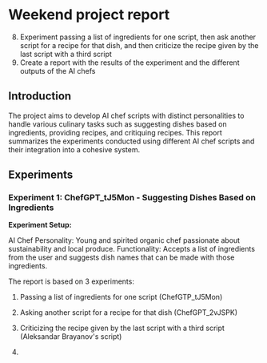 # Weekend project report

8. Experiment passing a list of ingredients for one script, then ask another script for a recipe for that dish, and then criticize the recipe given by the last script with a third script
9. Create a report with the results of the experiment and the different outputs of the AI chefs

## Introduction
The project aims to develop AI chef scripts with distinct personalities to handle various culinary tasks such as suggesting dishes based on ingredients, providing recipes, and critiquing recipes. This report summarizes the experiments conducted using different AI chef scripts and their integration into a cohesive system.

## Experiments
### Experiment 1: ChefGPT_tJ5Mon - Suggesting Dishes Based on Ingredients
**Experiment Setup:**

AI Chef Personality: Young and spirited organic chef passionate about sustainability and local produce.
Functionality: Accepts a list of ingredients from the user and suggests dish names that can be made with those ingredients.

The report is based on 3 experiments:
1. Passing a list of ingredients for one script (ChefGTP_tJ5Mon)
2. Asking another script for a recipe for that dish (ChefGPT_2vJSPK)
3. Criticizing the recipe given by the last script with a third script (Aleksandar Brayanov's script)

4. 
